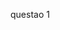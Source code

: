 questao 1
<?php
$a= 100;
$b=70;
$b=(2 * $m) - $a;
echo $b; 

questao 2
<?php

list($N, $H) = explode(' ', trim(fgets(STDIN)));
$alturas = explode(' ', trim(fgets(STDIN)));
$count = 0;

foreach ($alturas as $altura) {
    if ($altura <= $H) {
        $count++;
    }
}
echo $count

questao 3
<?php
$c = 100;
$a = 87;

$resposta = ceil($a / ( $c - 1));
echo $resposta;

